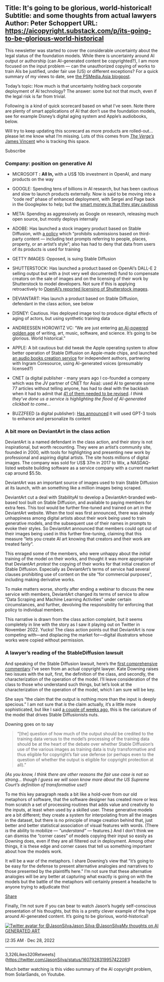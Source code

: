 Title: It's going to be glorious, world-historical!
Subtitle: and some thoughts from actual lawyers
Author: Peter Schoppert
URL: https://aicopyright.substack.com/p/its-going-to-be-glorious-world-historical
---
This newsletter was started to cover the considerable uncertainty about the legal status of the foundation models. While there is uncertainty around AI output or authorship (can AI-generated content be copyrighted?), I am more focused on the input problem — can the unauthorized copying of works to train AIs be justified, under fair use (US) or different exceptions? For a quick summary of my views to date, see [the PSMedia.Asia blogpost](https://psmedia.asia/good-ais-copy/).

Today’s topic: How much is that uncertainty holding back corporate deployment of AI technology? The answer: some but not that much, even if the legal risk is far from trivial. 

Following is a kind of quick scorecard based on what I’ve seen. Note there are plenty of smart applications of AI that don’t use the foundation models, see for example Disney’s digital aging system and Apple’s audiobooks, below.

Will try to keep updating this scorecard as more products are rolled-out… please let me know what I’m missing. Lots of this comes from _[The Verge’s](https://www.theverge.com/authors/james-vincent)_[ James Vincent](https://www.theverge.com/authors/james-vincent) who is tracking this space.

Subscribe

### Company: position on generative AI

  * MICROSOFT **:** **All In,** with a US$ 10b investment in OpenAI, and many products on the way

  * GOOGLE: Spending tens of billions in AI research, but has been cautious and slow to launch products externally. Now is said to be moving into a “code red” phase of enhanced deployment, with Sergei and Page back in the Googleplex to help; but the [smart money is that they stay cautious](https://www.platformer.news/p/the-consumer-ai-era-has-begun)

  * META: Spending as aggressively as Google on research, releasing much open source, but mostly deploys internally

  * ADOBE: Has launched a stock imagery product based on Stable Diffusion, with [a policy](https://helpx.adobe.com/stock/contributor/help/generative-ai-content.html) which “prohibits submissions based on third-party content — including text prompts referring to people, places, property, or an artist’s style”; also has had to deny that data from users of its products is used for training

  * GETTY IMAGES: Opposed, is suing Stable Diffusion

  * SHUTTERSTOCK: Has launched a product based on OpenAI’s DALL-E 2 selling output but with a (not very well documented) fund to compensate creators on the sale of images and on the licensing of their work by Shutterstock to model developers. Not sure if this is applying retroactively to [OpenAI’s reported licensing of Shutterstock images](https://www.theverge.com/2022/10/25/23422359/shutterstock-ai-generated-art-openai-dall-e-partnership-contributors-fund-reimbursement).

  * DEVIANTART: Has launch a product based on Stable Diffusion, defendant in the class action, see below

  * DISNEY: Cautious. Has deployed image tool to produce digital effects of aging of actors, but using synthetic training data

  * ANDREESSEN HOROWITZ VC: “We are just entering [an AI-powered golden age](https://twitter.com/pmarca/status/1610829608626327554) of writing, art, music, software, and science. It’s going to be glorious. World historical.”

  * APPLE: A bit cautious but did tweak the Apple operating system to allow better operation of Stable Diffusion on Apple-made chips, and launched [an audio books creation service](https://authors.apple.com/support/4519-digital-narration-audiobooks) for independent authors, partnering with Ingram Coresource, using AI-generated voices (presumably licensed?) 

  * CNET (a digital publisher - many years ago I co-founded a company which was the JV partner of CNET for Asia): used AI to generate some 77 articles without telling anyone, has had to deal with the backlash when it had to admit that [41 of them needed to be revised](https://www.engadget.com/cnet-corrected-41-of-its-77-ai-written-articles-201519489.html). _I think they’ve done us a service is highlighting the flood of AI-generated clickbait to come…_

  * BUZZFEED (a digital publisher): [Has announced](https://www.theverge.com/2023/1/26/23572834/buzzfeed-using-ai-tools-personalize-generate-content-openai) it will used GPT-3 tools to enhance and personalize its content




### A bit more on DeviantArt in the class action

DeviantArt is a named defendant in the class action, and their story is not inspirational, but worth recounting. They were an artist’s community site, founded in 2000, with tools for highlighting and presenting new work by professional and aspiring digital artists. The site hosts millions of digital images. The company was sold for US$ 37m in 2017 to Wix, a NASDAQ-listed website building software as a service company with a current market cap around $5.5b.

DeviantArt was an important source of images used to train Stable Diffusion at its launch, with an something like a million images being scraped. 

DeviantArt cut a deal with StabilityAI to develop a DeviantArt-branded web-based tool built on Stable Diffusion, and available to paying members for extra fees. This tool would be further fine-tuned and trained on art in the DeviantArt website. When the tool was first announced, there was already unhappiness among digital artists about their work being used to train generative models, and the subsequent use of their names in prompts to evoke their styles. So DeviantArt announced that members could opt out of their images being used in this further fine-tuning, claiming that this measure “lets you create AI art knowing that creators and their work are treated fairly”.

This enraged some of the members, who were unhappy about the _initial_ training of the model on their works, and thought it was more appropriate that DeviantArt _protest_ the copying of their works for that initial creation of Stable Diffusion. Especially as DeviantArt’s terms of service had several clauses prohibiting use of content on the site “for commercial purposes”, including making derivative works. 

To make matters worse, shortly after ending a webinar to discuss the new service with members, DeviantArt changed its terms of service to allow “Data Scraping and Machine Learning Activities” under certain circumstances, and further, devolving the responsibility for enforcing that policy to individual members.

This narrative is drawn from the class action complaint, but it seems completely in line with the story as I saw it playing out on Twitter in November 2022. Yucks! The class action points out that DeviantArt is now competing with—and displacing the market for—digital illustrators whose works were copied without permission.

### A lawyer’s reading of the StableDiffusion lawsuit

And speaking of the Stable Diffusion lawsuit, here’s the [first comprehensive commentary](https://katedowninglaw.com/2023/01/26/an-ip-attorneys-reading-of-the-stable-diffusion-class-action-lawsuit/) I’ve seen from an actual copyright lawyer. Kate Downing raises two issues with the suit, first, the definition of the class, and secondly, the characterization of the operation of the model. I’ll leave consideration of the class to those who understand such things, but let’s look at the characterization of the operation of the model, which I am sure will be key. 

She says “the claim that the output is nothing more than the input is deeply specious.” I am not sure that _is_ the claim actually, it’s a little more sophisticated, but like I said [a couple of weeks ago,](https://aicopyright.substack.com/p/battle-of-the-metaphors) this is the caricature of the model that drives Stable Diffusionists nuts. 

Downing goes on to say 

> “[the] question of how much of the output should be credited to the training data versus to the model’s processing of the training data should be at the heart of the debate over whether Stable Diffusion’s use of the various images as training data is truly transformative and thus eligible for copyright’s fair use defense (or perhaps even to the question of whether the output is eligible for copyright protection at all).”

 _(As you know, I think there are other reasons the fair use case is not so strong… though I guess we will soon know more about the US Supreme Court’s definition of transformative use!)_

To me this key paragraph reads a bit like a hold-over from our old metaphors of software, that the software designer has created more or less from scratch a set of processing routines that adds value and creativity to the inputs, at least when used by a skilled user. These generative models are a bit different; they create a system for interpolating from all the images in the dataset, but there is no principle of image creation behind that, just better and better statistical association of visual features with words. (There _is_ the ability to mobilize — _“understand”_ — features.) And I don’t think we can dismiss the “corner cases” of models copying their input so easily as Downing does, even if they are all filtered out in deployment. Among other things, it is these edge and corner cases that tell us something important about how the models work.

It will be a war of the metaphors. I share Downing’s view that “it’s going to be easy for the defense to present alternative analogies and narratives to those presented by the plaintiffs here.” I’m not sure that these alternative analogies will be any better at capturing what exactly is going on with the models but the battle of the metaphors will certainly present a headache to anyone trying to adjudicate this!

[Share](https://aicopyright.substack.com/p/its-going-to-be-glorious-world-historical?utm_source=substack&utm_medium=email&utm_content=share&action=share)

Finally, I’m not sure if you can bear to watch Jason’s hugely self-conscious presentation of his thoughts, but this is a pretty clever example of the hype around AI-generated content. It’s going to be glorious, world-historical!

[![Twitter avatar for @JasonSilva](https://substackcdn.com/image/twitter_name/w_96/JasonSilva.jpg)Jason Silva @JasonSilvaMy thoughts on AI GENERATED ART ](https://twitter.com/JasonSilva/status/1607928319957422081)

[2:35 AM ∙ Dec 28, 2022

* * *

3,326Likes320Retweets](https://twitter.com/JasonSilva/status/1607928319957422081)

Much better watching is this video summary of the AI copyright problem, from SolarSands, on Youtube.

